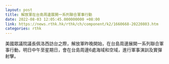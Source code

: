 ```yaml
---
layout: post
title: 解放軍在台島周邊展開一系列聯合軍事行動
date: 2022-08-03 12:05:45.000000000 +08:00
link: https://news.rthk.hk/rthk/ch/component/k2/1660668-20220803.htm
categories: rthk
---
```


美國眾議院議長佩洛西訪台之際，解放軍昨晚開始，在台島周邊展開一系列聯合軍事行動，明日中午至星期日，會在台島周邊6處海域和空域，進行軍事演訓及實彈射擊。
